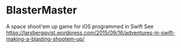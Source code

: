 # BlasterMaster
A space shoot'em up game for iOS programmed in Swift
See https://larsbergqvist.wordpress.com/2015/09/16/adventures-in-swift-making-a-blasting-shootem-up/
